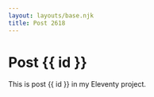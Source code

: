 ```yaml
---
layout: layouts/base.njk
title: Post 2618
---
```


# Post {{ id }}

This is post {{ id }} in my Eleventy project.
